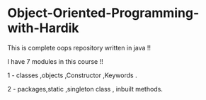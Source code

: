 # Object-Oriented-Programming-with-Hardik
This is complete oops repository written in java !! 


I have 7 modules in this course !!


1 - classes ,objects ,Constructor ,Keywords . 


2 - packages,static ,singleton class , inbuilt methods.
